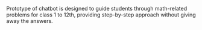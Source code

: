 Prototype of chatbot is designed to guide students through math-related problems for class 1 to 12th, providing step-by-step approach without giving away the answers.
